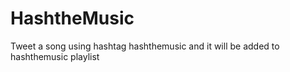 # HashtheMusic
Tweet a song using hashtag hashthemusic and it will be added to hashthemusic playlist
